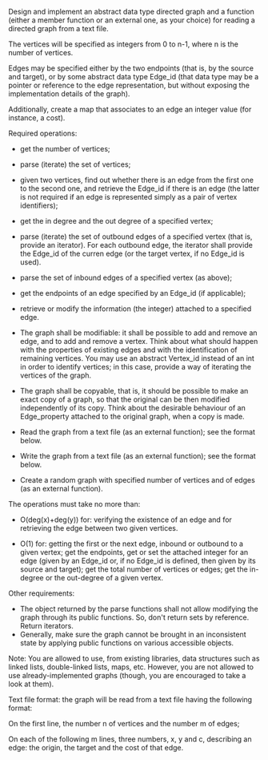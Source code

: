 Design and implement an abstract data type directed graph and a function (either a member function or an external one, as your choice) for reading a directed graph from a text file.

The vertices will be specified as integers from 0 to n-1, where n is the number of vertices.

Edges may be specified either by the two endpoints (that is, by the source and target), or by some abstract data type Edge_id (that data type may be a pointer or reference to the edge representation, but without exposing the implementation details of the graph).

Additionally, create a map that associates to an edge an integer value (for instance, a cost).

Required operations:

- get the number of vertices;

- parse (iterate) the set of vertices;

- given two vertices, find out whether there is an edge from the first one to the second one, and retrieve the Edge_id if there is an edge (the latter is not required if an edge is represented simply as a pair of vertex identifiers);

- get the in degree and the out degree of a specified vertex;

- parse (iterate) the set of outbound edges of a specified vertex (that is, provide an iterator). For each outbound edge, the iterator shall provide the Edge_id of the curren edge (or the target vertex, if no Edge_id is used).

- parse the set of inbound edges of a specified vertex (as above);

- get the endpoints of an edge specified by an Edge_id (if applicable);

- retrieve or modify the information (the integer) attached to a specified edge.

- The graph shall be modifiable: it shall be possible to add and remove an edge, and to add and remove a vertex. Think about what should happen with the properties of existing edges and with the identification of remaining vertices. You may use an abstract Vertex_id instead of an int in order to identify vertices; in this case, provide a way of iterating the vertices of the graph.

- The graph shall be copyable, that is, it should be possible to make an exact copy of a graph, so that the original can be then modified independently of its copy. Think about the desirable behaviour of an Edge_property attached to the original graph, when a copy is made.

- Read the graph from a text file (as an external function); see the format below.

- Write the graph from a text file (as an external function); see the format below.
  
- Create a random graph with specified number of vertices and of edges (as an external function).

The operations must take no more than:

- O(deg(x)+deg(y)) for: verifying the existence of an edge and for retrieving the edge between two given vertices.

- O(1) for: getting the first or the next edge, inbound or outbound to a given vertex; get the endpoints, get or set the attached integer for an edge (given by an Edge_id or, if no Edge_id is defined, then given by its source and target); get the total number of vertices or edges; get the in-degree or the out-degree of a given vertex.

Other requirements:

- The object returned by the parse functions shall not allow modifying the graph through its public functions. So, don't return sets by reference. Return iterators.
- Generally, make sure the graph cannot be brought in an inconsistent state by applying public functions on various accessible objects.

Note: You are allowed to use, from existing libraries, data structures such as linked lists, double-linked lists, maps, etc. However, you are not allowed to use already-implemented graphs (though, you are encouraged to take a look at them).

Text file format: the graph will be read from a text file having the following format:

On the first line, the number n of vertices and the number m of edges;

On each of the following m lines, three numbers, x, y and c, describing an edge: the origin, the target and the cost of that edge.
